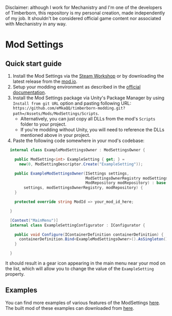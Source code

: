 Disclaimer: although I work for Mechanistry and I'm one of the developers of Timberborn, this repository is my personal creation, made independently of my job. It shouldn't be considered official game content nor associated with Mechanistry in any way.

# Mod Settings

## Quick start guide

1. Install the Mod Settings via the [Steam Workshop](https://steamcommunity.com/sharedfiles/filedetails/?id=3283831040) or by downloading the latest release from the [mod.io](https://mod.io/g/timberborn/m/mod-settings).
2. Setup your modding environment as described in the [official documentation](https://github.com/mechanistry/timberborn-modding/?tab=readme-ov-file#timberborn-modding-tools-and-examples).
3. Install the Mod Settings package via Unity's Package Manager by using `Install from git URL` option and pasting following URL: `https://github.com/eMkaQQ/timberborn-modding.git?path=/Assets/Mods/ModSettings/Scripts`.
   - Alternatively, you can just copy all DLLs from the mod's `Scripts` folder to your project.
   - If you're modding without Unity, you will need to reference the DLLs mentioned above in your project.
4. Paste the following code somewhere in your mod's codebase:
```csharp
  internal class ExampleModSettingsOwner : ModSettingsOwner {

    public ModSetting<int> ExampleSetting { get; } =
      new(0, ModSettingDescriptor.Create("ExampleSetting"));

    public ExampleModSettingsOwner(ISettings settings,
                                   ModSettingsOwnerRegistry modSettingsOwnerRegistry,
                                   ModRepository modRepository) : base(
        settings, modSettingsOwnerRegistry, modRepository) {
    }

    protected override string ModId => your_mod_id_here;

  }

  [Context("MainMenu")]
  internal class ExampleSettingConfigurator : IConfigurator {

    public void Configure(IContainerDefinition containerDefinition) {
      containerDefinition.Bind<ExampleModSettingsOwner>().AsSingleton();
    }

  }
```
It should result in a gear icon appearing in the main menu near your mod on the list, which will allow you to change the value of the `ExampleSetting` property.

## Examples
You can find more examples of various features of the ModSettings [here](https://github.com/eMkaQQ/timberborn-modding/tree/main/Assets/Mods/ModSettingsExamples).
The built mod of these examples can downloaded from [here](https://github.com/eMkaQQ/timberborn-modding/blob/main/Assets/Mods/ModSettingsExamples/ModSettingsExamples.zip).